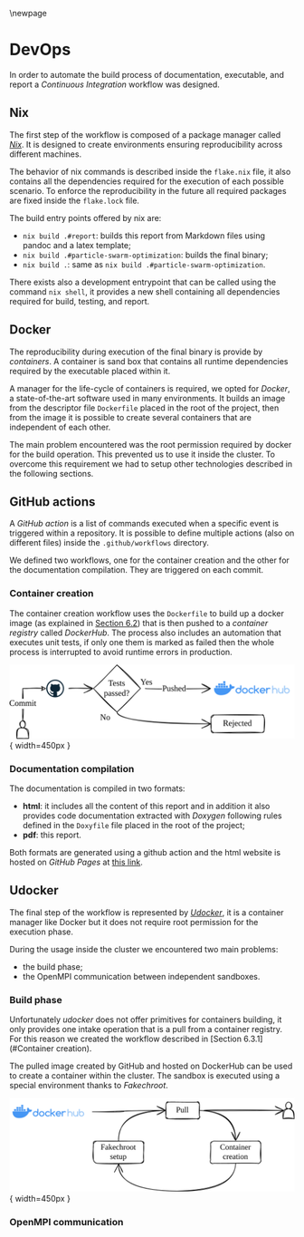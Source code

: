 \newpage
# DevOps
In order to automate the build process of documentation, executable, and report a *Continuous Integration* workflow was designed.

## Nix
The first step of the workflow is composed of a package manager called [*Nix*](https://nixos.org/). It is designed to create environments ensuring reproducibility across different machines.

The behavior of nix commands is described inside the `flake.nix` file, it also contains all the dependencies required for the execution of each possible scenario. To enforce the reproducibility in the future all required packages are fixed inside the `flake.lock` file.

The build entry points offered by nix are:

* `nix build .#report`: builds this report from Markdown files using pandoc and a latex template;
* `nix build .#particle-swarm-optimization`: builds the final binary;
* `nix build .`: same as `nix build .#particle-swarm-optimization`.

There exists also a development entrypoint that can be called using the command `nix shell`, it provides a new shell containing all dependencies required for build, testing, and report.

## Docker
The reproducibility during execution of the final binary is provide by *containers*. A container is sand box that contains all runtime dependencies required by the executable placed within it.

A manager for the life-cycle of containers is required, we opted for *Docker*, a state-of-the-art software used in many environments. It builds an image from the descriptor file `Dockerfile` placed in the root of the project, then from the image it is possible to create several containers that are independent of each other.

The main problem encountered was the root permission required by docker for the build operation. This prevented us to use it inside the cluster. To overcome this requirement we had to setup other technologies described in the following sections.

## GitHub actions
A *GitHub action* is a list of commands executed when a specific event is triggered within a repository. It is possible to define multiple actions (also on different files) inside the `.github/workflows` directory.

We defined two workflows, one for the container creation and the other for the documentation compilation. They are triggered on each commit.

### Container creation
The container creation workflow uses the `Dockerfile` to build up a docker image (as explained in [Section 6.2](#Docker)) that is then pushed to a *container registry* called *DockerHub*. The process also includes an automation that executes unit tests, if only one them is marked as failed then the whole process is interrupted to avoid runtime errors in production.

![Container creation workflow](./images/container_creation.png){ width=450px }

### Documentation compilation
The documentation is compiled in two formats:

* **html**: it includes all the content of this report and in addition it also provides code documentation extracted with *Doxygen* following rules defined in the `Doxyfile` file placed in the root of the project;
* **pdf**: this report.

Both formats are generated using a github action and the html website is hosted on *GitHub Pages* at [this link](https://fedeizzo.github.io/ParticleSwarmOptimization-OpenMPI/).

## Udocker
The final step of the workflow is represented by [*Udocker*](https://indigo-dc.github.io/udocker/), it is a container manager like Docker but it does not require root permission for the execution phase.

During the usage inside the cluster we encountered two main problems:

* the build phase;
* the OpenMPI communication between independent sandboxes.

### Build phase
Unfortunately *udocker* does not offer primitives for containers building, it only provides one intake operation that is a pull from a container registry. For this reason we created the workflow described in [Section 6.3.1](#Container creation).

The pulled image created by GitHub and hosted on DockerHub can be used to create a container within the cluster. The sandbox is executed using a special environment thanks to *Fakechroot*.

![Container pull worflow](./images/container_pull.png){ width=450px }

### OpenMPI communication